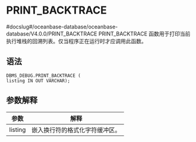 PRINT_BACKTRACE 
====================================
#docslug#/oceanbase-database/oceanbase-database/V4.0.0/PRINT_BACKTRACE
PRINT_BACKTRACE 函数用于打印当前执行堆栈的回溯列表。仅当程序正在运行时才应调用此函数。

语法 
-----------

```unknow
DBMS_DEBUG.PRINT_BACKTRACE (
listing IN OUT VARCHAR);
```



参数解释 
-------------



| **参数**  |     **解释**      |
|---------|-----------------|
| listing | 嵌入换行符的格式化字符缓冲区。 |



